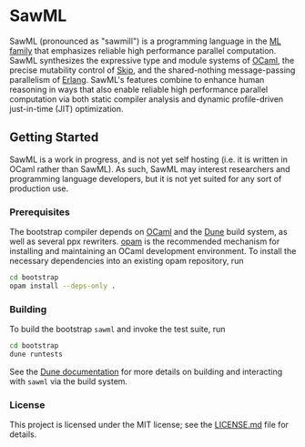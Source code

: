 # SawML

SawML (pronounced as "sawmill") is a programming language in the [ML
family](https://en.wikipedia.org/wiki/ML_(programming_language)) that emphasizes
reliable high performance parallel computation.  SawML synthesizes the
expressive type and module systems of [OCaml](http://ocaml.org/), the precise
mutability control of [Skip](http://skiplang.com/), and the shared-nothing
message-passing parallelism of [Erlang](https://erlang.org/).  SawML's features
combine to enhance human reasoning in ways that also enable reliable high
performance parallel computation via both static compiler analysis and dynamic
profile-driven just-in-time (JIT) optimization.

## Getting Started

SawML is a work in progress, and is not yet self hosting (i.e. it is written in
OCaml rather than SawML).  As such, SawML may interest researchers and
programming language developers, but it is not yet suited for any sort of
production use.

### Prerequisites

The bootstrap compiler depends on [OCaml](http://ocaml.org/) and the
[Dune](https://dune.build/) build system, as well as several ppx rewriters.
[opam](https://opam.ocaml.org/) is the recommended mechanism for installing and
maintaining an OCaml development environment.  To install the necessary
dependencies into an existing opam repository, run

```sh
cd bootstrap
opam install --deps-only .
```

### Building

To build the bootstrap `sawml` and invoke the test suite, run

```sh
cd bootstrap
dune runtests
```

See the [Dune documentation](https://dune.readthedocs.io/en/latest/) for more
details on building and interacting with `sawml` via the build system.

### License

This project is licensed under the MIT license; see the
[LICENSE.md](LICENSE.md) file for details.

